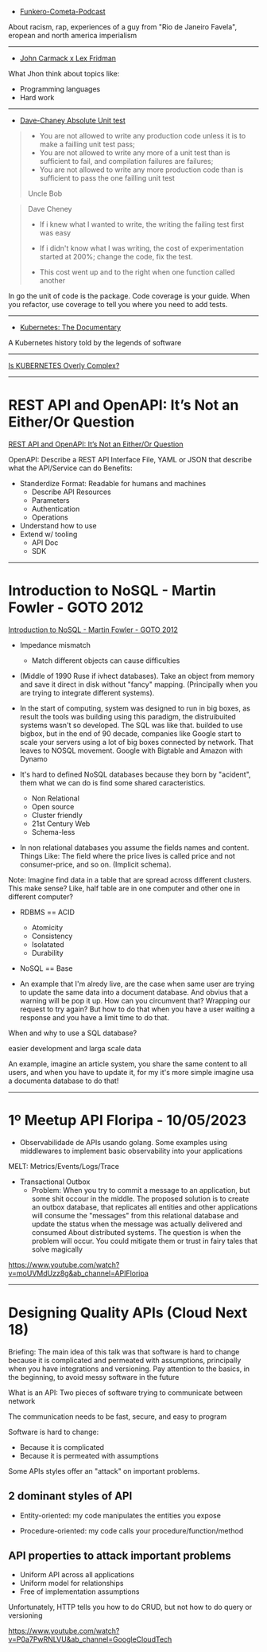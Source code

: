 - [Funkero-Cometa-Podcast](https://www.youtube.com/watch?v=oRMPoFsAtQQ&t=2116s&ab_channel=CometaPodcast)

About racism, rap, experiences of a guy from "Rio de Janeiro Favela", eropean and north america imperialism

---

- [John Carmack x Lex Fridman](https://www.youtube.com/watch?v=I845O57ZSy4&t=1s&ab_channel=LexFridman)

What Jhon think about topics like: 
* Programming languages
* Hard work

---

- [Dave-Chaney Absolute Unit test](https://dave.cheney.net/2019/04/03/absolute-unit-test)

> - You are not allowed to write any production code unless it is to make a failling unit test pass;
>- You are not allowed to write any more of a unit test than is sufficient to fail, and compilation failures are failures;
>- You are not allowed to write any more production code than is sufficient to pass the one failling unit test
>
> Uncle Bob



> Dave Cheney
> 
> - If i knew what I wanted to write, the writing the failing test first was easy
> - If i didn't know what I was writing, the cost of experimentation started at 200%; change the code, fix the test.
> 
> - This cost went up and to the right when one function called another


In go the unit of code is the package.
Code coverage is your guide. 
When you refactor, use coverage to tell you where you need to add tests.

---

- [Kubernetes: The Documentary](https://www.youtube.com/watch?v=BE77h7dmoQU&t=1s&ab_channel=Honeypot)

A Kubernetes history told by the legends of software


---

[Is KUBERNETES Overly Complex?](https://www.youtube.com/watch?v=Ty5Tj4Jag_A&ab_channel=ContinuousDelivery)


---
# REST API and OpenAPI: It’s Not an Either/Or Question

[REST API and OpenAPI: It’s Not an Either/Or Question](https://www.youtube.com/watch?v=pRS9LRBgjYg&ab_channel=IBMTechnology)

OpenAPI: Describe a REST API Interface
File, YAML or JSON that describe what the API/Service can do
Benefits:
- Standerdize Format: Readable for humans and machines
    - Describe API Resources
    - Parameters
    - Authentication
    - Operations
- Understand how to use
- Extend w/ tooling 
    - API Doc
    - SDK 

---
# Introduction to NoSQL - Martin Fowler - GOTO 2012

[Introduction to NoSQL - Martin Fowler - GOTO 2012](https://www.youtube.com/watch?v=qI_g07C_Q5I)

- Impedance mismatch
    - Match different objects can cause difficulties

- (Middle of 1990 Ruse if ivhect databases). Take an object from memory and save it direct in disk without "fancy" mapping. (Principally when you are trying to integrate different systems).
- In the start of computing, system was designed to run in big boxes, as result the tools was building using this paradigm, the distruibuited systems wasn't so developed. The SQL was like that. builded to use bigbox, but in the end of 90 decade, companies like Google start to scale your servers using a lot of big boxes connected by network. That leaves to NOSQL movement. Google with Bigtable and Amazon with Dynamo
- It's hard to defined NoSQL databases because they born by "acident", them what we can do is find some shared caracteristics.
    - Non Relational
    - Open source
    - Cluster friendly
    - 21st Century Web
    - Schema-less
- In non relational databases you assume the fields names and content. Things Like: The field where the price lives is called price and not consumer-price, and so on. (Implicit schema).


Note: Imagine find data in a table that are spread across different clusters. This make sense? Like, half table are in one computer and other one in different computer?

 
- RDBMS == ACID
    - Atomicity
    - Consistency
    - Isolatated
    - Durability
- NoSQL == Base


- An example that I'm alredy live, are the case when same user are trying to update the same data into a document database. And obvius that a warning will be pop it up.
How can you circumvent that? Wrapping our request to try again? But how to do that when you have a user waiting a response and you have a limit time to do that.


When and why to use a SQL database?

easier development and larga scale data

An example, imagine an article system, you share the same content to all users, and when you have to update it, for my it's more simple imagine usa a documenta database to do that!


--- 

# 1º Meetup API Floripa - 10/05/2023

- Observabilidade de APIs usando golang. Some examples using middlewares to implement basic observability into your applications

MELT: Metrics/Events/Logs/Trace


- Transactional Outbox
    - Problem: When you try to commit a message to an application, but some shit occour in the middle. 
    The proposed solution is to create an outbox database, that replicates all entities and other applications will consume the "messages" from this relational database and update the status when the message was actually delivered and consumed
About distributed systems. The question is when the problem will occur. You could mitigate them or trust in fairy tales that solve magically   


https://www.youtube.com/watch?v=moUVMdUzz8g&ab_channel=APIFloripa


---

# Designing Quality APIs (Cloud Next 18)

Briefing: 
The main idea of this talk was that software is hard to change because it is complicated and permeated with assumptions, principally when you have integrations and versioning. Pay attention to the basics, in the beginning, to avoid messy software in the future

What is an API: Two pieces of software trying to communicate between network

The communication needs to be fast, secure, and easy to program

Software is hard to change: 
- Because it is complicated
- Because it is permeated with assumptions

Some APIs styles offer an "attack" on important problems.

## 2 dominant styles of API

- Entity-oriented: my code manipulates the entities you expose

- Procedure-oriented: my code calls your procedure/function/method

## API properties to attack important problems
- Uniform API across all applications
- Uniform model for relationships
- Free of implementation assumptions

Unfortunately, HTTP tells you how to do CRUD, but not how to do query or versioning

https://www.youtube.com/watch?v=P0a7PwRNLVU&ab_channel=GoogleCloudTech